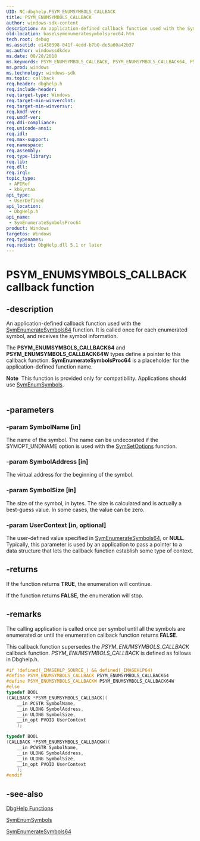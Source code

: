 ```yaml
---
UID: NC:dbghelp.PSYM_ENUMSYMBOLS_CALLBACK
title: PSYM_ENUMSYMBOLS_CALLBACK
author: windows-sdk-content
description: An application-defined callback function used with the SymEnumerateSymbols64 function. It is called once for each enumerated symbol, and receives the symbol information.
old-location: base\symenumeratesymbolsproc64.htm
tech.root: debug
ms.assetid: e1430398-041f-4edd-b7b0-de3a60a42b37
ms.author: windowssdkdev
ms.date: 08/28/2018
ms.keywords: PSYM_ENUMSYMBOLS_CALLBACK, PSYM_ENUMSYMBOLS_CALLBACK64, PSYM_ENUMSYMBOLS_CALLBACK64W, SymEnumerateSymbolsProc64, SymEnumerateSymbolsProc64 callback, SymEnumerateSymbolsProc64 callback function, _win32_symenumeratesymbolsproc64, base.symenumeratesymbolsproc64, dbghelp/SymEnumerateSymbolsProc64
ms.prod: windows
ms.technology: windows-sdk
ms.topic: callback
req.header: dbghelp.h
req.include-header: 
req.target-type: Windows
req.target-min-winverclnt: 
req.target-min-winversvr: 
req.kmdf-ver: 
req.umdf-ver: 
req.ddi-compliance: 
req.unicode-ansi: 
req.idl: 
req.max-support: 
req.namespace: 
req.assembly: 
req.type-library: 
req.lib: 
req.dll: 
req.irql: 
topic_type:
 - APIRef
 - kbSyntax
api_type:
 - UserDefined
api_location:
 - DbgHelp.h
api_name:
 - SymEnumerateSymbolsProc64
product: Windows
targetos: Windows
req.typenames: 
req.redist: DbgHelp.dll 5.1 or later
---
```


# PSYM_ENUMSYMBOLS_CALLBACK callback function


## -description


An application-defined callback function used with the 
<a href="https://msdn.microsoft.com/f1aa710c-fbe5-4c9a-9956-5bd872b4b5be">SymEnumerateSymbols64</a> function. It is called once for each enumerated symbol, and receives the symbol information.

The <b>PSYM_ENUMSYMBOLS_CALLBACK64</b> and <b>PSYM_ENUMSYMBOLS_CALLBACK64W</b> types define a pointer to this callback function. 
<b>SymEnumerateSymbolsProc64</b> is a placeholder for the application-defined function name.
<div class="alert"><b>Note</b>  This function is provided only for compatibility. Applications should use 
<a href="https://msdn.microsoft.com/e1232657-baf6-4e5b-9995-a382aa1391c2">SymEnumSymbols</a>.</div><div> </div>

## -parameters




### -param SymbolName [in]

The name of the symbol. The name can be undecorated if the SYMOPT_UNDNAME option is used with the 
<a href="https://msdn.microsoft.com/15d72415-829f-4ba3-af80-1f3762cbebda">SymSetOptions</a> function.


### -param SymbolAddress [in]

The virtual address for the beginning of the symbol.


### -param SymbolSize [in]

The size of the symbol, in bytes. The size is calculated and is actually a best-guess value. In some cases, the value can be zero.


### -param UserContext [in, optional]

The user-defined value specified in 
<a href="https://msdn.microsoft.com/f1aa710c-fbe5-4c9a-9956-5bd872b4b5be">SymEnumerateSymbols64</a>, or <b>NULL</b>. Typically, this parameter is used by an application to pass a pointer to a data structure that lets the callback function establish some type of context.


## -returns



If the function returns <b>TRUE</b>, the enumeration will continue.

If the function returns <b>FALSE</b>, the enumeration will stop.




## -remarks



The calling application is called once per symbol until all the symbols are enumerated or until the enumeration callback function returns <b>FALSE</b>.

This callback function supersedes the <i>PSYM_ENUMSYMBOLS_CALLBACK</i> callback function.  <i>PSYM_ENUMSYMBOLS_CALLBACK</i> is defined as follows in Dbghelp.h.


```cpp
#if !defined(_IMAGEHLP_SOURCE_) && defined(_IMAGEHLP64)
#define PSYM_ENUMSYMBOLS_CALLBACK PSYM_ENUMSYMBOLS_CALLBACK64
#define PSYM_ENUMSYMBOLS_CALLBACKW PSYM_ENUMSYMBOLS_CALLBACK64W
#else
typedef BOOL
(CALLBACK *PSYM_ENUMSYMBOLS_CALLBACK)(
    __in PCSTR SymbolName,
    __in ULONG SymbolAddress,
    __in ULONG SymbolSize,
    __in_opt PVOID UserContext
    );

typedef BOOL
(CALLBACK *PSYM_ENUMSYMBOLS_CALLBACKW)(
    __in PCWSTR SymbolName,
    __in ULONG SymbolAddress,
    __in ULONG SymbolSize,
    __in_opt PVOID UserContext
    );
#endif
```





## -see-also




<a href="https://msdn.microsoft.com/7b28f70b-2d97-4cc2-8064-dfb806f9cffa">DbgHelp Functions</a>



<a href="https://msdn.microsoft.com/e1232657-baf6-4e5b-9995-a382aa1391c2">SymEnumSymbols</a>



<a href="https://msdn.microsoft.com/f1aa710c-fbe5-4c9a-9956-5bd872b4b5be">SymEnumerateSymbols64</a>
 

 

